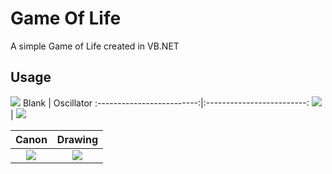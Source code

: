 # Game Of Life

A simple Game of Life created in VB.NET

## Usage

![](https://cdn.discordapp.com/attachments/878657298036322354/952997183496527922/GameOfLife0.PNG)
Blank             |  Oscillator
:-------------------------:|:-------------------------:
![](https://cdn.discordapp.com/attachments/878657298036322354/952997256028635206/GameOfLife2.PNG)  |  ![](https://cdn.discordapp.com/attachments/878657298036322354/952997303323623474/GameOfLife4.PNG)

Canon             |  Drawing
:-------------------------:|:-------------------------:
![](https://cdn.discordapp.com/attachments/878657298036322354/952997283299987506/GameOfLife3.PNG)  |  ![](https://cdn.discordapp.com/attachments/878657298036322354/952999269156130887/GameOfLife5.PNG)
